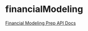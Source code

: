 # financialModeling

[Financial Modeling Prep API Docs](https://financialmodelingprep.com/developer/docs/)

